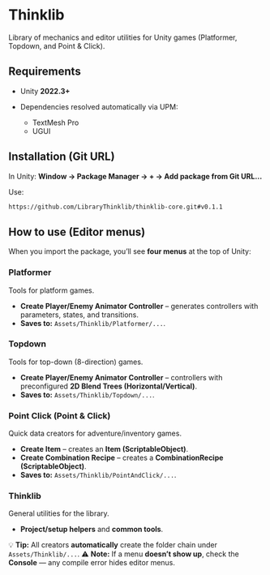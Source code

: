 # Thinklib

Library of mechanics and editor utilities for Unity games (Platformer, Topdown, and Point & Click).

## Requirements

* Unity **2022.3+**
* Dependencies resolved automatically via UPM:

  * TextMesh Pro
  * UGUI

## Installation (Git URL)

In Unity: **Window → Package Manager → + → Add package from Git URL…**

Use:

```txt
https://github.com/LibraryThinklib/thinklib-core.git#v0.1.1
```

## How to use (Editor menus)

When you import the package, you’ll see **four menus** at the top of Unity:

### Platformer

Tools for platform games.

* **Create Player/Enemy Animator Controller** – generates controllers with parameters, states, and transitions.
* **Saves to:** `Assets/Thinklib/Platformer/...`.

### Topdown

Tools for top-down (8-direction) games.

* **Create Player/Enemy Animator Controller** – controllers with preconfigured **2D Blend Trees (Horizontal/Vertical)**.
* **Saves to:** `Assets/Thinklib/Topdown/...`.

### Point Click (Point & Click)

Quick data creators for adventure/inventory games.

* **Create Item** – creates an **Item (ScriptableObject)**.
* **Create Combination Recipe** – creates a **CombinationRecipe (ScriptableObject)**.
* **Saves to:** `Assets/Thinklib/PointAndClick/...`.

### Thinklib

General utilities for the library.

* **Project/setup helpers** and **common tools**.

💡 **Tip:** All creators **automatically** create the folder chain under `Assets/Thinklib/...`.
⚠️ **Note:** If a menu **doesn’t show up**, check the **Console** — any compile error hides editor menus.

